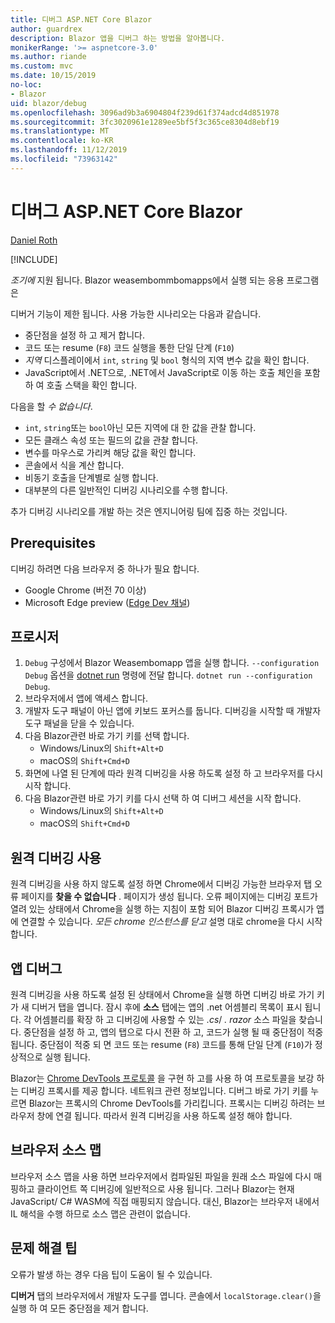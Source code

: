 ```yaml
---
title: 디버그 ASP.NET Core Blazor
author: guardrex
description: Blazor 앱을 디버그 하는 방법을 알아봅니다.
monikerRange: '>= aspnetcore-3.0'
ms.author: riande
ms.custom: mvc
ms.date: 10/15/2019
no-loc:
- Blazor
uid: blazor/debug
ms.openlocfilehash: 3096ad9b3a6904804f239d61f374adcd4d851978
ms.sourcegitcommit: 3fc3020961e1289ee5bf5f3c365ce8304d8ebf19
ms.translationtype: MT
ms.contentlocale: ko-KR
ms.lasthandoff: 11/12/2019
ms.locfileid: "73963142"
---
```

# <a name="debug-aspnet-core-opno-locblazor"></a>디버그 ASP.NET Core Blazor

[Daniel Roth](https://github.com/danroth27)

[!INCLUDE[](~/includes/blazorwasm-preview-notice.md)]

*조기에* 지원 됩니다. Blazor weasembommbomapps에서 실행 되는 응용 프로그램은

디버거 기능이 제한 됩니다. 사용 가능한 시나리오는 다음과 같습니다.

* 중단점을 설정 하 고 제거 합니다.
* 코드 또는 resume (`F8`) 코드 실행을 통한 단일 단계 (`F10`)
* *지역* 디스플레이에서 `int`, `string` 및 `bool` 형식의 지역 변수 값을 확인 합니다.
* JavaScript에서 .NET으로, .NET에서 JavaScript로 이동 하는 호출 체인을 포함 하 여 호출 스택을 확인 합니다.

다음을 할 *수 없습니다*.

* `int`, `string`또는 `bool`아닌 모든 지역에 대 한 값을 관찰 합니다.
* 모든 클래스 속성 또는 필드의 값을 관찰 합니다.
* 변수를 마우스로 가리켜 해당 값을 확인 합니다.
* 콘솔에서 식을 계산 합니다.
* 비동기 호출을 단계별로 실행 합니다.
* 대부분의 다른 일반적인 디버깅 시나리오를 수행 합니다.

추가 디버깅 시나리오를 개발 하는 것은 엔지니어링 팀에 집중 하는 것입니다.

## <a name="prerequisites"></a>Prerequisites

디버깅 하려면 다음 브라우저 중 하나가 필요 합니다.

* Google Chrome (버전 70 이상)
* Microsoft Edge preview ([Edge Dev 채널](https://www.microsoftedgeinsider.com))

## <a name="procedure"></a>프로시저

1. `Debug` 구성에서 Blazor Weasembomapp 앱을 실행 합니다. `--configuration Debug` 옵션을 [dotnet run](/dotnet/core/tools/dotnet-run) 명령에 전달 합니다. `dotnet run --configuration Debug`.
1. 브라우저에서 앱에 액세스 합니다.
1. 개발자 도구 패널이 아닌 앱에 키보드 포커스를 둡니다. 디버깅을 시작할 때 개발자 도구 패널을 닫을 수 있습니다.
1. 다음 Blazor관련 바로 가기 키를 선택 합니다.
   * Windows/Linux의 `Shift+Alt+D`
   * macOS의 `Shift+Cmd+D`
1. 화면에 나열 된 단계에 따라 원격 디버깅을 사용 하도록 설정 하 고 브라우저를 다시 시작 합니다.
1. 다음 Blazor관련 바로 가기 키를 다시 선택 하 여 디버그 세션을 시작 합니다.
   * Windows/Linux의 `Shift+Alt+D`
   * macOS의 `Shift+Cmd+D`

## <a name="enable-remote-debugging"></a>원격 디버깅 사용

원격 디버깅을 사용 하지 않도록 설정 하면 Chrome에서 디버깅 가능한 브라우저 탭 오류 페이지를 **찾을 수 없습니다** . 페이지가 생성 됩니다. 오류 페이지에는 디버깅 포트가 열려 있는 상태에서 Chrome을 실행 하는 지침이 포함 되어 Blazor 디버깅 프록시가 앱에 연결할 수 있습니다. *모든 chrome 인스턴스를 닫고* 설명 대로 chrome을 다시 시작 합니다.

## <a name="debug-the-app"></a>앱 디버그

원격 디버깅을 사용 하도록 설정 된 상태에서 Chrome을 실행 하면 디버깅 바로 가기 키가 새 디버거 탭을 엽니다. 잠시 후에 **소스** 탭에는 앱의 .net 어셈블리 목록이 표시 됩니다. 각 어셈블리를 확장 하 고 디버깅에 사용할 수 있는 *.cs*/ *. razor* 소스 파일을 찾습니다. 중단점을 설정 하 고, 앱의 탭으로 다시 전환 하 고, 코드가 실행 될 때 중단점이 적중 됩니다. 중단점이 적중 되 면 코드 또는 resume (`F8`) 코드를 통해 단일 단계 (`F10`)가 정상적으로 실행 됩니다.

Blazor는 [Chrome DevTools 프로토콜](https://chromedevtools.github.io/devtools-protocol/) 을 구현 하 고를 사용 하 여 프로토콜을 보강 하는 디버깅 프록시를 제공 합니다. 네트워크 관련 정보입니다. 디버그 바로 가기 키를 누르면 Blazor는 프록시의 Chrome DevTools를 가리킵니다. 프록시는 디버깅 하려는 브라우저 창에 연결 됩니다. 따라서 원격 디버깅을 사용 하도록 설정 해야 합니다.

## <a name="browser-source-maps"></a>브라우저 소스 맵

브라우저 소스 맵을 사용 하면 브라우저에서 컴파일된 파일을 원래 소스 파일에 다시 매핑하고 클라이언트 쪽 디버깅에 일반적으로 사용 됩니다. 그러나 Blazor는 현재 JavaScript/ C# WASM에 직접 매핑되지 않습니다. 대신, Blazor는 브라우저 내에서 IL 해석을 수행 하므로 소스 맵은 관련이 없습니다.

## <a name="troubleshooting-tip"></a>문제 해결 팁

오류가 발생 하는 경우 다음 팁이 도움이 될 수 있습니다.

**디버거** 탭의 브라우저에서 개발자 도구를 엽니다. 콘솔에서 `localStorage.clear()`을 실행 하 여 모든 중단점을 제거 합니다.
